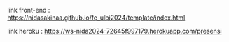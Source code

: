 link front-end : https://nidasakinaa.github.io/fe_ulbi2024/template/index.html

link heroku :  https://ws-nida2024-72645f997179.herokuapp.com/presensi